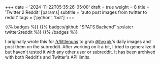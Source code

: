 +++
date = '2024-11-22T05:35:26-05:00'
draft = true
weight = 8
title = 'Twitter 2 Reddit'
[params]
    subtitle = 'auto post images from twitter to reddit'
tags = ['python', 'bot']
+++

{{% badges %}}
{{% badges/github "SPATS Backend" spslater twitter2reddit %}}
{{% /badges %}}

I originally wrote this for [/r/littlenuns](https://www.reddit.com/r/LittleNuns)
to grab [@hyxpk](https://twitter.com/hyxpk)'s daily images and post them on the
subreddit. After working on it a bit, I tried to generalize it but haven't
tested it with any other user or subreddit. It has been archived with both
Reddit's and Twitter's API limits.

